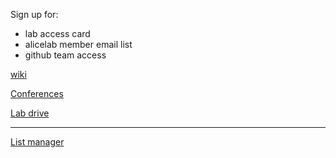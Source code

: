 Sign up for:
- lab access card
- alicelab member email list
- github team access

[wiki](https://github.com/worldmaking/worldmaking.github.io/wiki)

[Conferences](https://docs.google.com/spreadsheets/d/1fROB-TOaRKT9M5ZwaQ0Kl-Y35UlsHQPkp5luJwV4YkQ/edit?usp=drive_web&ouid=112275914788197824145)

[Lab drive](https://drive.google.com/drive/u/0/folders/0B-vaJh2JKnv5RTdLb1ZlY2l3WTA)

----

[List manager](https://listserv.yorku.ca/cgi-bin/wa?LMGT1=&n=&m=&a.x=56&a.y=17&X=472D9952AEBD128F18&Y=grrrwaaa%40yorku.ca)

